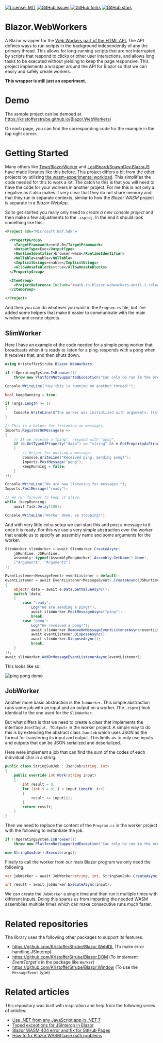 [![License: MIT](https://img.shields.io/badge/License-MIT-yellow.svg)](/LICENSE)
[![GitHub issues](https://img.shields.io/github/issues/KristofferStrube/Blazor.WebWorkers)](https://github.com/KristofferStrube/Blazor.WebWorkers/issues)
[![GitHub forks](https://img.shields.io/github/forks/KristofferStrube/Blazor.WebWorkers)](https://github.com/KristofferStrube/Blazor.WebWorkers/network/members)
[![GitHub stars](https://img.shields.io/github/stars/KristofferStrube/Blazor.WebWorkers)](https://github.com/KristofferStrube/Blazor.WebWorkers/stargazers)
<!--[![NuGet Downloads (official NuGet)](https://img.shields.io/nuget/dt/KristofferStrube.Blazor.WebWorkers?label=NuGet%20Downloads)](https://www.nuget.org/packages/KristofferStrube.Blazor.WebWorkers/)-->

# Blazor.WebWorkers
A Blazor wrapper for the [Web Workers part of the HTML API.](https://html.spec.whatwg.org/multipage/workers.html)
The API defines ways to run scripts in the background independently of any the primary thread. This allows for long-running scripts that are not interrupted by scripts that respond to clicks or other user interactions, and allows long tasks to be executed without yielding to keep the page responsive. This project implements a wrapper around the API for Blazor so that we can easily and safely create workers.

**This wrapper is still just an experiment.**

# Demo
The sample project can be demoed at https://kristofferstrube.github.io/Blazor.WebWorkers/

On each page, you can find the corresponding code for the example in the top right corner.

# Getting Started

Many others like [Tewr/BlazorWorker](https://github.com/Tewr/BlazorWorker) and [LostBeard/SpawnDev.BlazorJS](https://github.com/LostBeard/SpawnDev.BlazorJS) have made libraries like this before. This project differs a bit from the other projects by utilizing [the wasm-experimental workload](https://devblogs.microsoft.com/dotnet/use-net-7-from-any-javascript-app-in-net-7/). This simplifies the code needed for this to work a lot. The catch to this is that you will need to have the code for your workers in another project. For me this is not only a negative as it also makes it very clear that they do not share memory and that they run in separate contexts, similar to how the *Blazor WASM* project is separate in a *Blazor WebApp*.

So to get started you really only need to *create a new console project* and then make a few adjustments to the `.csproj`. In the end it should look something like this:
```xml
<Project Sdk="Microsoft.NET.Sdk">

  <PropertyGroup>
    <TargetFramework>net8.0</TargetFramework>
    <OutputType>Exe</OutputType>
    <RuntimeIdentifier>browser-wasm</RuntimeIdentifier>
    <Nullable>enable</Nullable>
    <ImplicitUsings>enable</ImplicitUsings>
    <AllowUnsafeBlocks>true</AllowUnsafeBlocks>
  </PropertyGroup>

  <ItemGroup>
    <ProjectReference Include="<path-to-blazor-webworkers-until-i-release-a-nuget-package>\KristofferStrube.Blazor.WebWorkers.csproj" />
  </ItemGroup>

</Project>
```
And then you can do whatever you want in the `Program.cs` file, but I've added some helpers that make it easier to communicate with the main window and create objects.

## SlimWorker

Here I have an example of the code needed for a simple pong worker that broadcasts when it is ready to listen for a ping, responds with a pong when it receives that, and then shuts down.

```csharp
using KristofferStrube.Blazor.WebWorkers;

if (!OperatingSystem.IsBrowser())
    throw new PlatformNotSupportedException("Can only be run in the browser!");

Console.WriteLine("Hey this is running on another thread!");

bool keepRunning = true;

if (args.Length >= 1)
{
    Console.WriteLine($"The worker was initialized with arguments: [{string.Join(", ", args)}]");
}

// This is a helper for listening on messages.
Imports.RegisterOnMessage(e =>
{
    // If we receive a "ping", respond with "pong".
    if (e.GetTypeOfProperty("data") == "string" && e.GetPropertyAsString("data") == "ping")
    {
        // Helper for posting a message.
        Console.WriteLine("Received ping; Sending pong!");
        Imports.PostMessage("pong");
        keepRunning = false;
    }
});

Console.WriteLine("We are now listening for messages.");
Imports.PostMessage("ready");

// We run forever to keep it alive.
while (keepRunning)
    await Task.Delay(100);

Console.WriteLine("Worker done, so stopping!");
```

And with very little extra setup we can start this and post a message to it once it is ready. For this we use a very simple abstraction over the worker that enable us to specify an assembly name and some arguments for the worker.

```csharp
SlimWorker slimWorker = await SlimWorker.CreateAsync(
    jSRuntime: JSRuntime,
    assembly: typeof(AssemblyPongWorker).Assembly.GetName().Name!,
    ["Argument1", "Argument2"]
);

EventListener<MessageEvent> eventListener = default!;
eventListener = await EventListener<MessageEvent>.CreateAsync(JSRuntime, async e =>
{
    object? data = await e.Data.GetValueAsync();
    switch (data)
    {
        case "ready":
            Log("We are sending a ping!");
            await slimWorker.PostMessageAsync("ping");
            break;
        case "pong":
            Log("We received a pong!");
            await slimWorker.RemoveOnMessageEventListenerAsync(eventListener);
            await eventListener.DisposeAsync();
            await slimWorker.DisposeAsync();
            break;
    }
});
await slimWorker.AddOnMessageEventListenerAsync(eventListener);
```
This looks like so:

![ping pong demo](./docs/ping-pong.gif?raw=true)

## JobWorker

Another more basic abstraction is the `JobWorker`. This simple abstraction runs some job with an input and an output on a worker. The `.csproj` look identical to the one used for the `SlimWorker`.

But what differs is that we need to create a class that implements the interface `Job<TInput, TOutput>` in the worker project. A simple way to do this is by extending the abstract class `JsonJob` which uses JSON as the format for transfering its input and output. This limits us to only use inputs and outputs that can be JSON serialized and deserialized.

Here were implement a job that can find the sum of the codes of each individual char in a string.

```csharp
public class StringSumJob : JsonJob<string, int>
{
    public override int Work(string input)
    {
        int result = 0;
        for (int i = 0; i < input.Length; i++)
        {
            result += input[i];
        }
        return result;
    }
}
```

Then we need to replace the content of the `Program.cs` in the worker project with the following to instantiate the job.

```csharp
if (!OperatingSystem.IsBrowser())
    throw new PlatformNotSupportedException("Can only be run in the browser!");

new StringSumJob().Execute(args);
```

Finally to call the worker from our main Blazor program we only need the following.

```csharp
var jobWorker = await JobWorker<string, int, StringSumJob>.CreateAsync(JSRuntime);

int result = await jobWorker.ExecuteAsync(input);
```

We can create the `JobWorker` a single time and then run it multiple times with different inputs. Doing this spares us from importing the needed WASM assemblies multiple times which can make consecutive runs much faster.


# Related repositories
The library uses the following other packages to support its features:
- https://github.com/KristofferStrube/Blazor.WebIDL (To make error handling JSInterop)
- https://github.com/KristofferStrube/Blazor.DOM (To implement *EventTarget*'s in the package like `Worker`)
- https://github.com/KristofferStrube/Blazor.Window (To use the `MessageEvent` type)

# Related articles
This repository was built with inspiration and help from the following series of articles:

- [Use .NET from any JavaScript app in .NET 7](https://devblogs.microsoft.com/dotnet/use-net-7-from-any-javascript-app-in-net-7/)
- [Typed exceptions for JSInterop in Blazor](https://kristoffer-strube.dk/post/typed-exceptions-for-jsinterop-in-blazor/)
- [Blazor WASM 404 error and fix for GitHub Pages](https://blog.elmah.io/blazor-wasm-404-error-and-fix-for-github-pages/)
- [How to fix Blazor WASM base path problems](https://blog.elmah.io/how-to-fix-blazor-wasm-base-path-problems/)
